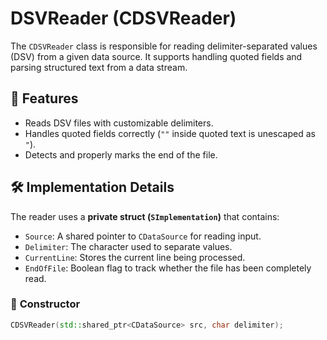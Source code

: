 # DSVReader (CDSVReader)
The `CDSVReader` class is responsible for reading delimiter-separated values (DSV) from a given data source. It supports handling quoted fields and parsing structured text from a data stream.

## 📌 Features
- Reads DSV files with customizable delimiters.
- Handles quoted fields correctly (`""` inside quoted text is unescaped as `"`).
- Detects and properly marks the end of the file.

## 🛠️ Implementation Details
The reader uses a **private struct (`SImplementation`)** that contains:
- `Source`: A shared pointer to `CDataSource` for reading input.
- `Delimiter`: The character used to separate values.
- `CurrentLine`: Stores the current line being processed.
- `EndOfFile`: Boolean flag to track whether the file has been completely read.

### 🔹 **Constructor**
```cpp
CDSVReader(std::shared_ptr<CDataSource> src, char delimiter);
